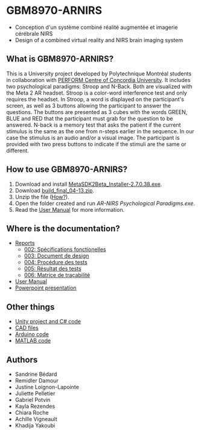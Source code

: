 # GBM8970-ARNIRS
* Conception d'un système combiné réalité augmentée et imagerie cérébrale NIRS
* Design of a combined virtual reality and NIRS brain imaging system

## What is GBM8970-ARNIRS?
This is a University project developed by Polytechnique Montréal students in collaboration with [PERFORM Centre of Concordia University](https://www.concordia.ca/research/perform.html). It includes two psychological paradigms: Stroop and N-Back. Both are visualized with the Meta 2 AR headset. Stroop is a color-word interference test and only requires the headset. In Stroop, a word is displayed on the participant's screen, as well as 3 buttons allowing the participant to answer the questions. The buttons are presented as 3 cubes with the words GREEN, BLUE and RED that the participant must grab for the question to be answered. N-back is a memory test that asks the patient if the current stimulus is the same as the one from n-steps earlier in the sequence. In our case the stimulus is an audio and/or a visual image. The participant is provided with two press buttons to indicate if the stimuli are the same or different. 

## How to use GBM8970-ARNIRS?
1. Download and install [MetaSDK2Beta_Installer-2.7.0.38.exe](https://s3-us-west-1.amazonaws.com/meta-sdk/MetaSDK2Beta_Installer-2.7.0.38.exe).
2. Download [build_final_04-13.zip](https://github.com/potvingab/GBM8970-ARNIRS/raw/main/build_final_04-13.zip).
3. Unzip the file ([How?](https://support.microsoft.com/en-us/windows/zip-and-unzip-files-8d28fa72-f2f9-712f-67df-f80cf89fd4e5)).
4. Open the folder created and run *AR-NIRS Psychological Paradigms.exe*.
5. Read the [User Manual](https://github.com/potvingab/GBM8970-ARNIRS/raw/main/Documentation/user_manual.pdf) for more information.

## Where is the documentation?
* [Reports](https://github.com/potvingab/GBM8970-ARNIRS/raw/main/Documentation/)
  * [002: Spécifications fonctionelles](https://github.com/potvingab/GBM8970-ARNIRS/raw/main/Documentation/GBM8970-ARNIRS.002-v2.3.pdf)
  * [003: Document de design](https://github.com/potvingab/GBM8970-ARNIRS/raw/main/Documentation/GBM8970-ARNIRS.003-v4.0.pdf)
  * [004: Procédure des tests](https://github.com/potvingab/GBM8970-ARNIRS/raw/main/Documentation/GBM8970-ARNIRS.004-v3.0.pdf)
  * [005: Résultat des tests](https://github.com/potvingab/GBM8970-ARNIRS/raw/main/Documentation/GBM8970-ARNIRS.005-v1.0.pdf)
  * [006: Matrice de traçabilité](https://github.com/potvingab/GBM8970-ARNIRS/raw/main/Documentation/GBM8970-ARNIRS.006-v3.0.pdf)
* [User Manual](https://github.com/potvingab/GBM8970-ARNIRS/raw/main/Documentation/user_manual.pdf)
* [Powerpoint presentation](https://github.com/potvingab/GBM8970-ARNIRS/raw/main/Documentation/PresentationFinale_v2.pptx)

## Other things
* [Unity project and C# code](https://github.com/potvingab/GBM8970-ARNIRS/raw/main/AR-NIRS%20Psychological%20Paradigms)
* [CAD files](https://github.com/potvingab/GBM8970-ARNIRS/raw/main/Cad)
* [Arduino code](https://github.com/potvingab/GBM8970-ARNIRS/raw/main/Code/Arduino)
* [MATLAB code](https://github.com/potvingab/GBM8970-ARNIRS/raw/main/Code/Matlab)

## Authors
* Sandrine Bédard
* Remidler Damour
* Justine Loignon-Lapointe
* Juliette Pelletier
* Gabriel Potvin
* Kayla Rezendes
* Chiara Roche
* Achille Vigneault
* Khadija Yakoubi

